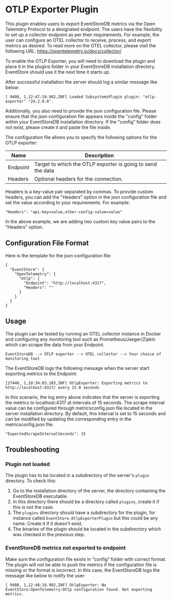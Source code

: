 ﻿# OTLP Exporter Plugin
This plugin enables users to export EventStoreDB metrics via the Open Telemetry Protocol to a designated endpoint. The users have the flexibility to set up a collector endpoint as per their requirements. For example, the user can configure an OTEL collector to receive, process, and export metrics as desired.
To read more on the OTEL collector, please visit the following URL:
https://opentelemetry.io/docs/collector/

To enable the OTLP Exporter, you will need to download the plugin and place it in the plugins folder in your EventStoreDB installation directory. EventStore should use it the next time it starts up.

After successful installation the server should log a similar message like below:
```
[ 9408, 1,12:47:10.982,INF] Loaded SubsystemsPlugin plugin: "otlp-exporter" "24.2.0.0".
```

Additionally, you also need to provide the json configuration file. Please ensure that the json configuration file appears inside the "config" folder within your EventStoreDB installation directory.
If the "config" folder does not exist, please create it and paste the file inside.

The configuration file allows you to specify the following options for the OTLP exporter:

| Name     | Description                                                 |
|----------|-------------------------------------------------------------|
| Endpoint | Target to which the OTLP exporter is going to send the data |
| Headers  | Optional headers for the connection.                        |

Headers is a key-value pair separated by commas. To provide custom headers, you can add the "Headers" option in the json configuration file and set the value according to your requirements. For example:
```
"Headers": "api-key=value,other-config-value=value"
```
In the above example, we are adding two custom key value pairs to the "Headers" option.

## Configuration File Format
Here is the template for the json configuration file:
```
{
  "EventStore": {
    "OpenTelemetry": {
      "Otlp": {
        "Endpoint": "http://localhost:4317",
        "Headers": ""
      }
    }
  }
}
```

## Usage
The plugin can be tested by running an OTEL collector instance in Docker and configuring any monitoring tool such as Prometheus/Jaeger/Zipkin which can scrape the data from your Endpoint.
```
EventStoreDB --> OTLP exporter --> OTEL collector --> Your choice of monitoring tool
```

The EventStoreDB logs the following message when the server start exporting metrics to the Endpoint:
```
[27448, 1,10:34:03.283,INF] OtlpExporter: Exporting metrics to http://localhost:4317/ every 15.0 seconds
```

In this scenario, the log entry above indicates that the server is exporting the metrics to localhost:4317 at intervals of 15 seconds. The scrape interval value can be configured through metricsconfig.json file located
in the server installation directory. By default, this interval is set to 15 seconds and can be modified by updating the corresponding entry in the metricsconfig.json file:
```
"ExpectedScrapeIntervalSeconds": 15
```

## Troubleshooting

### Plugin not loaded
The plugin has to be located in a subdirectory of the server's `plugin` directory.
To check this:
1. Go to the installation directory of the server, the directory containing the EventStoreDB executable.
2. In this directory there should be a directory called `plugins`, create it if this is not the case.
3. The `plugins` directory should have a subdirectory for the plugin, for instance called `EventStore.OtlpExporterPlugin` but this could be any name. Create it if it doesn't exist.
4. The binaries of the plugin should be located in the subdirectory which was checked in the previous step.

### EventStoreDB metrics not exported to endpoint
Make sure the configuration file exists in "config" folder with correct format. The plugin will not be able to push the metrics if the configuration file is missing or the format is incorrect. In this case, the EventStoreDB logs the message like below to notify the user:
```
[ 9408, 1,12:48:10.982,INF] OtlpExporter: No EventStore:OpenTelemetry:Otlp configuration found. Not exporting metrics.
```
